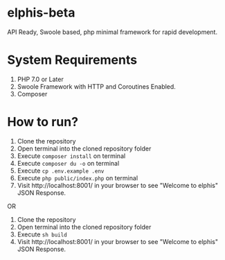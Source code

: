 # elphis-beta
API Ready, Swoole based, php minimal framework for rapid development.

# System Requirements
1. PHP 7.0 or Later
2. Swoole Framework with HTTP and Coroutines Enabled.
3. Composer

# How to run?

1. Clone the repository
2. Open terminal into the cloned repository folder
3. Execute `composer install` on terminal
4. Execute `composer du -o` on terminal
3. Execute `cp .env.example .env`
4. Execute `php public/index.php` on terminal
5. Visit http://localhost:8001/ in your browser to see "Welcome to elphis" JSON Response.

OR

1. Clone the repository
2. Open terminal into the cloned repository folder
3. Execute `sh build`
4. Visit http://localhost:8001/ in your browser to see "Welcome to elphis" JSON Response.
